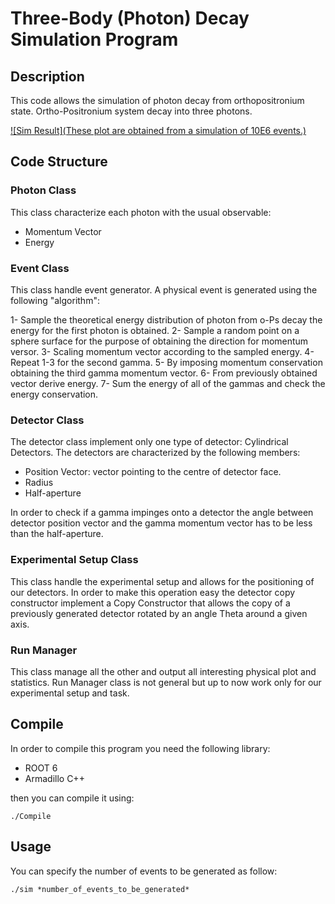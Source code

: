 # Three-Body (Photon) Decay Simulation Program

## Description

This code allows the simulation of photon decay from orthopositronium state. Ortho-Positronium system decay into three photons.

[![Sim Result](These plot are obtained from a simulation of 10E6 events.)](info/result.png "sim result")



## Code Structure

### Photon Class

This class characterize each photon with the usual observable:
* Momentum Vector
* Energy

### Event Class

This class handle event generator. A physical event is generated using the following "algorithm":

1- Sample the theoretical energy distribution of photon from o-Ps decay the energy for the first photon is obtained.
2- Sample a random point on a sphere surface for the purpose of obtaining the direction for momentum versor.
3- Scaling momentum vector according to the sampled energy.
4- Repeat 1-3 for the second gamma.
5- By imposing momentum conservation obtaining the third gamma momentum vector.
6- From previously obtained vector derive energy.
7- Sum the energy of all of the gammas and check the energy conservation.

### Detector Class
The detector class implement only one type of detector: Cylindrical Detectors. 
The detectors are characterized by the following members:
* Position Vector: vector pointing to the centre of detector face.
* Radius
* Half-aperture

In order to check if a gamma impinges onto a detector the angle between detector position vector and the gamma momentum vector has to be less than the half-aperture.

### Experimental Setup Class

This class handle the experimental setup and allows for the positioning of our detectors. In order to make this operation easy the detector copy constructor implement a Copy Constructor that allows the copy of a previously generated detector rotated by an angle Theta around a given axis.

### Run Manager

This class manage all the other and output all interesting physical plot and statistics.
Run Manager class is not general but up to now work only for our experimental setup and task.

## Compile

In order to compile this program you need the following library:

* ROOT 6
* Armadillo C++

then you can compile it using:

`./Compile`

## Usage

You can specify the number of events to be generated as follow:

`./sim *number_of_events_to_be_generated*`
